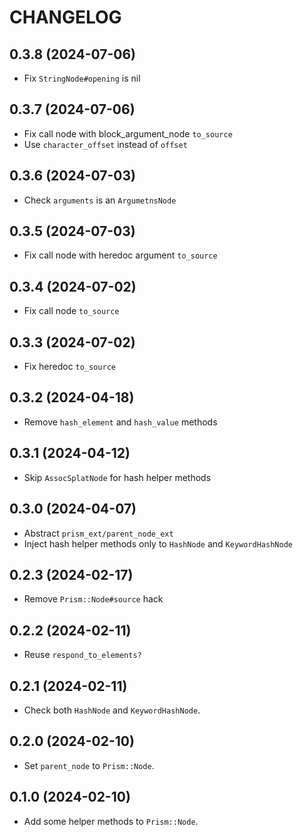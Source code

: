 # CHANGELOG

## 0.3.8 (2024-07-06)

* Fix `StringNode#opening` is nil

## 0.3.7 (2024-07-06)

* Fix call node with block_argument_node `to_source`
* Use `character_offset` instead of `offset`

## 0.3.6 (2024-07-03)

* Check `arguments` is an `ArgumetnsNode`

## 0.3.5 (2024-07-03)

* Fix call node with heredoc argument `to_source`

## 0.3.4 (2024-07-02)

* Fix call node `to_source`

## 0.3.3 (2024-07-02)

* Fix heredoc `to_source`

## 0.3.2 (2024-04-18)

* Remove `hash_element` and `hash_value` methods

## 0.3.1 (2024-04-12)

* Skip `AssocSplatNode` for hash helper methods

## 0.3.0 (2024-04-07)

* Abstract `prism_ext/parent_node_ext`
* Inject hash helper methods only to `HashNode` and `KeywordHashNode`

## 0.2.3 (2024-02-17)

* Remove `Prism::Node#source` hack

## 0.2.2 (2024-02-11)

* Reuse `respond_to_elements?`

## 0.2.1 (2024-02-11)

* Check both `HashNode` and `KeywordHashNode`.

## 0.2.0 (2024-02-10)

* Set `parent_node` to `Prism::Node`.

## 0.1.0 (2024-02-10)

* Add some helper methods to `Prism::Node`.
